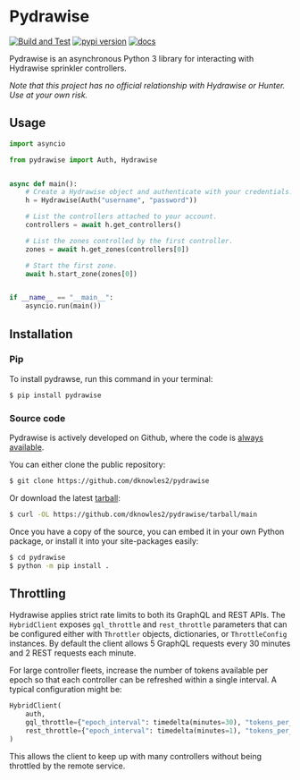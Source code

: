 # Pydrawise

[![Build and Test](https://github.com/dknowles2/pydrawise/workflows/Build%20and%20Test/badge.svg)](https://github.com/dknowles2/pydrawise/actions/workflows/build-and-test.yml)
[![pypi version](https://img.shields.io/pypi/v/pydrawise.svg)](https://pypi.python.org/pypi/pydrawise)
[![docs](https://readthedocs.org/projects/pydrawise/badge/?version=latest)](https://pydrawise.readthedocs.io/en/latest/?badge=latest)

Pydrawise is an asynchronous Python 3 library for interacting with Hydrawise sprinkler controllers.

*Note that this project has no official relationship with Hydrawise or Hunter. Use at your own risk.*

## Usage

```python
import asyncio

from pydrawise import Auth, Hydrawise


async def main():
    # Create a Hydrawise object and authenticate with your credentials.
    h = Hydrawise(Auth("username", "password"))

    # List the controllers attached to your account.
    controllers = await h.get_controllers()

    # List the zones controlled by the first controller.
    zones = await h.get_zones(controllers[0])

    # Start the first zone.
    await h.start_zone(zones[0])


if __name__ == "__main__":
    asyncio.run(main())
```

## Installation

### Pip

To install pydrawse, run this command in your terminal:

```sh
$ pip install pydrawise
```

### Source code

Pydrawise is actively developed on Github, where the code is [always available](https://github.com/dknowles2/pydrawise).

You can either clone the public repository:

```sh
$ git clone https://github.com/dknowles2/pydrawise
```

Or download the latest [tarball](https://github.com/dknowles2/pydrawise/tarball/main):

```sh
$ curl -OL https://github.com/dknowles2/pydrawise/tarball/main
```

Once you have a copy of the source, you can embed it in your own Python package, or install it into your site-packages easily:

```sh
$ cd pydrawise
$ python -m pip install .
```

## Throttling

Hydrawise applies strict rate limits to both its GraphQL and REST APIs. The
``HybridClient`` exposes ``gql_throttle`` and ``rest_throttle`` parameters that
can be configured either with ``Throttler`` objects, dictionaries, or
``ThrottleConfig`` instances. By default the client allows 5 GraphQL requests
every 30 minutes and 2 REST requests each minute.

For large controller fleets, increase the number of tokens available per epoch
so that each controller can be refreshed within a single interval. A typical
configuration might be:

```python
HybridClient(
    auth,
    gql_throttle={"epoch_interval": timedelta(minutes=30), "tokens_per_epoch": 20},
    rest_throttle={"epoch_interval": timedelta(minutes=1), "tokens_per_epoch": 60},
)
```

This allows the client to keep up with many controllers without being
throttled by the remote service.

